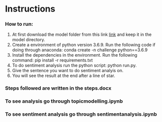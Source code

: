 # Instructions

### How to run:
1. At first download the model folder from this link [link](https://drive.google.com/drive/folders/1zpIGSyokzJx_UDetiFMI3twkselyvjGk?usp=sharing) and keep it in the model directory.
2. Create a environment of python version 3.6.9. Run the following code if doing through anaconda: conda create -n challenge python==3.6.9
3. Install the dependencies in the environment. Run the following command: pip install -r requirements.txt
4. To do sentiment analysis run the python script: python run.py.
5. Give the sentence you want to do sentiment analyis on.
6. You will see the result at the end after a line of star.



### Steps followed are written in the steps.docx

### To see analysis go through topicmodelling.ipynb

### To see sentiment analysis go through sentimentanalysis.ipynb